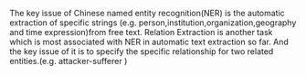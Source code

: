 The key issue of Chinese named entity recognition(NER) is the automatic extraction of specific strings (e.g. person,institution,organization,geography and time expression)from free text. Relation Extraction is another task which is most associated with NER in automatic text extraction so far. And the key issue of it is to specify the specific relationship for two related entities.(e.g.  attacker-sufferer )